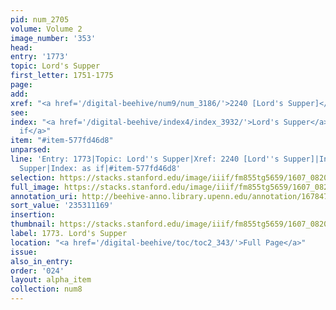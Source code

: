 ```yaml
---
pid: num_2705
volume: Volume 2
image_number: '353'
head:
entry: '1773'
topic: Lord's Supper
first_letter: 1751-1775
page:
add:
xref: "<a href='/digital-beehive/num9/num_3186/'>2240 [Lord's Supper]</a>"
see:
index: "<a href='/digital-beehive/index4/index_3932/'>Lord's Supper</a>|<a href='/digital-beehive/index1/index_0212/'>as
  if</a>"
item: "#item-577fd46d8"
unparsed:
line: 'Entry: 1773|Topic: Lord''s Supper|Xref: 2240 [Lord''s Supper]|Index: Lord''s
  Supper|Index: as if|#item-577fd46d8'
selection: https://stacks.stanford.edu/image/iiif/fm855tg5659/1607_0820/331,1169,2836,604/full/0/default.jpg
full_image: https://stacks.stanford.edu/image/iiif/fm855tg5659/1607_0820/full/full/0/default.jpg
annotation_uri: http://beehive-anno.library.upenn.edu/annotation/1678471353920
sort_value: '235311169'
insertion:
thumbnail: https://stacks.stanford.edu/image/iiif/fm855tg5659/1607_0820/331,1169,600,180/250,/0/default.jpg
label: 1773. Lord's Supper
location: "<a href='/digital-beehive/toc/toc2_343/'>Full Page</a>"
issue:
also_in_entry:
order: '024'
layout: alpha_item
collection: num8
---
```

